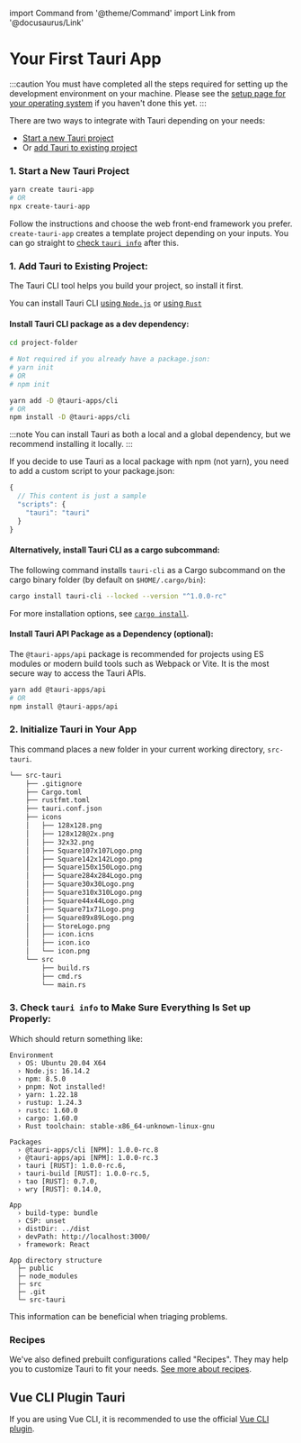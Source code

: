 import Command from '@theme/Command'
import Link from '@docusaurus/Link'

# Your First Tauri App

:::caution
You must have completed all the steps required for setting up the development environment on your machine. Please see the [setup page for your operating system][prerequisites] if you haven't done this yet.
:::

There are two ways to integrate with Tauri depending on your needs:

- [Start a new Tauri project](#1-start-a-new-tauri-project)
- Or [add Tauri to existing project](#1-add-tauri-to-existing-project)

### 1. Start a New Tauri Project

```bash
yarn create tauri-app
# OR
npx create-tauri-app
```

Follow the instructions and choose the web front-end framework you prefer. `create-tauri-app` creates a template project depending on your inputs. You can go straight to [check `tauri info`](#3-check-tauri-info-to-make-sure-everything-is-set-up-properly) after this.

### 1. Add Tauri to Existing Project:

The Tauri CLI tool helps you build your project, so install it first.

You can install Tauri CLI [using `Node.js`](#install-tauri-cli-package-as-a-dev-dependency) or [using `Rust`](#alternatively-install-tauri-cli-as-a-cargo-subcommand)

#### Install Tauri CLI package as a dev dependency:

```bash
cd project-folder

# Not required if you already have a package.json:
# yarn init
# OR
# npm init

yarn add -D @tauri-apps/cli
# OR
npm install -D @tauri-apps/cli
```

:::note
You can install Tauri as both a local and a global dependency, but we recommend installing it locally.
:::

If you decide to use Tauri as a local package with npm (not yarn), you need to add a custom script to your package.json:

```js title=package.json
{
  // This content is just a sample
  "scripts": {
    "tauri": "tauri"
  }
}
```

#### Alternatively, install Tauri CLI as a cargo subcommand:

The following command installs `tauri-cli` as a Cargo subcommand on the cargo binary folder (by default on `$HOME/.cargo/bin`):

```bash
cargo install tauri-cli --locked --version "^1.0.0-rc"
```

For more installation options, see [`cargo install`].

#### Install Tauri API Package as a Dependency (optional):

The `@tauri-apps/api` package is recommended for projects using ES modules or modern build tools such as Webpack or Vite. It is the most secure way to access the Tauri APIs.

```bash
yarn add @tauri-apps/api
# OR
npm install @tauri-apps/api
```

### 2. Initialize Tauri in Your App

<Command name="init" />

This command places a new folder in your current working directory, `src-tauri`.

```bash
└── src-tauri
    ├── .gitignore
    ├── Cargo.toml
    ├── rustfmt.toml
    ├── tauri.conf.json
    ├── icons
    │   ├── 128x128.png
    │   ├── 128x128@2x.png
    │   ├── 32x32.png
    │   ├── Square107x107Logo.png
    │   ├── Square142x142Logo.png
    │   ├── Square150x150Logo.png
    │   ├── Square284x284Logo.png
    │   ├── Square30x30Logo.png
    │   ├── Square310x310Logo.png
    │   ├── Square44x44Logo.png
    │   ├── Square71x71Logo.png
    │   ├── Square89x89Logo.png
    │   ├── StoreLogo.png
    │   ├── icon.icns
    │   ├── icon.ico
    │   └── icon.png
    └── src
        ├── build.rs
        ├── cmd.rs
        └── main.rs
```

### 3. Check `tauri info` to Make Sure Everything Is Set up Properly:

<Command name="info" />

Which should return something like:

```
Environment
  › OS: Ubuntu 20.04 X64
  › Node.js: 16.14.2
  › npm: 8.5.0
  › pnpm: Not installed!
  › yarn: 1.22.18
  › rustup: 1.24.3
  › rustc: 1.60.0
  › cargo: 1.60.0
  › Rust toolchain: stable-x86_64-unknown-linux-gnu

Packages
  › @tauri-apps/cli [NPM]: 1.0.0-rc.8
  › @tauri-apps/api [NPM]: 1.0.0-rc.3
  › tauri [RUST]: 1.0.0-rc.6,
  › tauri-build [RUST]: 1.0.0-rc.5,
  › tao [RUST]: 0.7.0,
  › wry [RUST]: 0.14.0,

App
  › build-type: bundle
  › CSP: unset
  › distDir: ../dist
  › devPath: http://localhost:3000/
  › framework: React

App directory structure
  ├─ public
  ├─ node_modules
  ├─ src
  ├─ .git
  └─ src-tauri
```

This information can be beneficial when triaging problems.

### Recipes

We've also defined prebuilt configurations called "Recipes". They may help you to customize Tauri to fit your needs.
[See more about recipes][recipes].

## Vue CLI Plugin Tauri

If you are using Vue CLI, it is recommended to use the official [Vue CLI plugin].

[prerequisites]: ./prerequisites.md
[`cargo install`]: https://doc.rust-lang.org/cargo/commands/cargo-install.html#description
[recipes]: ../architecture/recipes/about-recipes.md
[vue cli plugin]: https://github.com/tauri-apps/vue-cli-plugin-tauri
